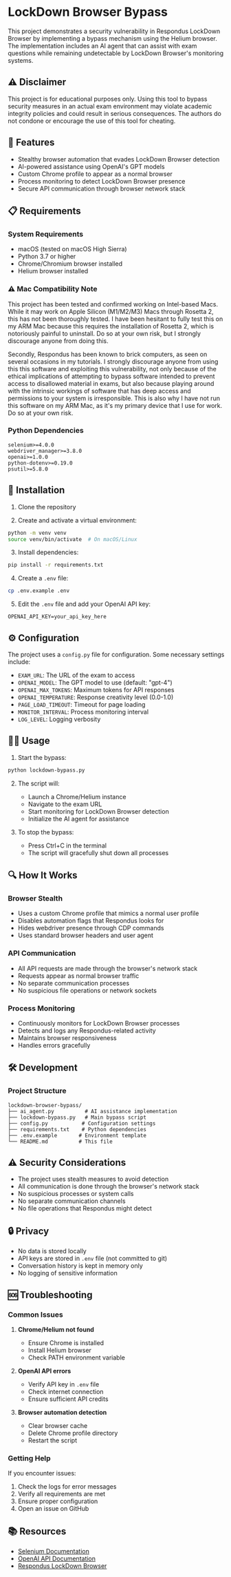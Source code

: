 # LockDown Browser Bypass

This project demonstrates a security vulnerability in Respondus LockDown Browser by implementing a bypass mechanism using the Helium browser. The implementation includes an AI agent that can assist with exam questions while remaining undetectable by LockDown Browser's monitoring systems.

## ⚠️ Disclaimer

This project is for educational purposes only. Using this tool to bypass security measures in an actual exam environment may violate academic integrity policies and could result in serious consequences. The authors do not condone or encourage the use of this tool for cheating.

## 🚀 Features

- Stealthy browser automation that evades LockDown Browser detection
- AI-powered assistance using OpenAI's GPT models
- Custom Chrome profile to appear as a normal browser
- Process monitoring to detect LockDown Browser presence
- Secure API communication through browser network stack

## 📋 Requirements

### System Requirements

- macOS (tested on macOS High Sierra)
- Python 3.7 or higher
- Chrome/Chromium browser installed
- Helium browser installed

### ⚠️ Mac Compatibility Note

This project has been tested and confirmed working on Intel-based Macs. While it may work on Apple Silicon (M1/M2/M3) Macs through Rosetta 2, this has not been thoroughly tested. I have been hesitant to fully test this on my ARM Mac because this requires the installation of Rosetta 2, which is notoriously painful to uninstall. Do so at your own risk, but I strongly discourage anyone from doing this.

Secondly, Respondus has been known to brick computers, as seen on several occasions in my tutorials. I strongly discourage anyone from using this this software and exploiting this vulnerability, not only because of the ethical implications of attempting to bypass software intended to prevent access to disallowed material in exams, but also because playing around with the intrinsic workings of software that has deep access and permissions to your system is irresponsible. This is also why I have not run this software on my ARM Mac, as it's my primary device that I use for work. Do so at your own risk.

### Python Dependencies

```
selenium>=4.0.0
webdriver_manager>=3.8.0
openai>=1.0.0
python-dotenv>=0.19.0
psutil>=5.8.0
```

## 🔧 Installation

1. Clone the repository

2. Create and activate a virtual environment:

```bash
python -m venv venv
source venv/bin/activate  # On macOS/Linux
```

3. Install dependencies:

```bash
pip install -r requirements.txt
```

4. Create a `.env` file:

```bash
cp .env.example .env
```

5. Edit the `.env` file and add your OpenAI API key:

```
OPENAI_API_KEY=your_api_key_here
```

## ⚙️ Configuration

The project uses a `config.py` file for configuration. Some necessary settings include:

- `EXAM_URL`: The URL of the exam to access
- `OPENAI_MODEL`: The GPT model to use (default: "gpt-4")
- `OPENAI_MAX_TOKENS`: Maximum tokens for API responses
- `OPENAI_TEMPERATURE`: Response creativity level (0.0-1.0)
- `PAGE_LOAD_TIMEOUT`: Timeout for page loading
- `MONITOR_INTERVAL`: Process monitoring interval
- `LOG_LEVEL`: Logging verbosity

## 🏃‍♂️ Usage

1. Start the bypass:

```bash
python lockdown-bypass.py
```

2. The script will:
   - Launch a Chrome/Helium instance
   - Navigate to the exam URL
   - Start monitoring for LockDown Browser detection
   - Initialize the AI agent for assistance

3. To stop the bypass:
   - Press Ctrl+C in the terminal
   - The script will gracefully shut down all processes

## 🔍 How It Works

### Browser Stealth

- Uses a custom Chrome profile that mimics a normal user profile
- Disables automation flags that Respondus looks for
- Hides webdriver presence through CDP commands
- Uses standard browser headers and user agent

### API Communication

- All API requests are made through the browser's network stack
- Requests appear as normal browser traffic
- No separate communication processes
- No suspicious file operations or network sockets

### Process Monitoring

- Continuously monitors for LockDown Browser processes
- Detects and logs any Respondus-related activity
- Maintains browser responsiveness
- Handles errors gracefully

## 🛠️ Development

### Project Structure

```
lockdown-browser-bypass/
├── ai_agent.py          # AI assistance implementation
├── lockdown-bypass.py   # Main bypass script
├── config.py           # Configuration settings
├── requirements.txt    # Python dependencies
├── .env.example       # Environment template
└── README.md          # This file
```

## ⚠️ Security Considerations

- The project uses stealth measures to avoid detection
- All communication is done through the browser's network stack
- No suspicious processes or system calls
- No separate communication channels
- No file operations that Respondus might detect

## 🔒 Privacy

- No data is stored locally
- API keys are stored in `.env` file (not committed to git)
- Conversation history is kept in memory only
- No logging of sensitive information

## 🆘 Troubleshooting

### Common Issues

1. **Chrome/Helium not found**
   - Ensure Chrome is installed
   - Install Helium browser
   - Check PATH environment variable

2. **OpenAI API errors**
   - Verify API key in `.env` file
   - Check internet connection
   - Ensure sufficient API credits

3. **Browser automation detection**
   - Clear browser cache
   - Delete Chrome profile directory
   - Restart the script

### Getting Help

If you encounter issues:

1. Check the logs for error messages
2. Verify all requirements are met
3. Ensure proper configuration
4. Open an issue on GitHub

## 📚 Resources

- [Selenium Documentation](https://selenium-python.readthedocs.io/)
- [OpenAI API Documentation](https://platform.openai.com/docs/api-reference)
- [Respondus LockDown Browser](https://web.respondus.com/he/lockdownbrowser/)
